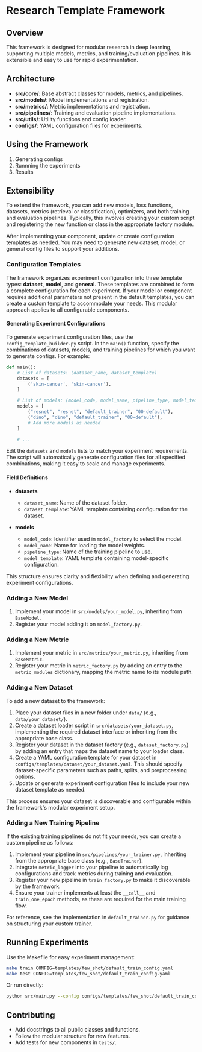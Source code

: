# Research Template Framework

## Overview

This framework is designed for modular research in deep learning, supporting multiple models, metrics, and training/evaluation pipelines. It is extensible and easy to use for rapid experimentation.

## Architecture

- **src/core/**: Base abstract classes for models, metrics, and pipelines.
- **src/models/**: Model implementations and registration.
- **src/metrics/**: Metric implementations and registration.
- **src/pipelines/**: Training and evaluation pipeline implementations.
- **src/utils/**: Utility functions and config loader.
- **configs/**: YAML configuration files for experiments.

## Using the Framework
1. Generating configs
2. Runnning the experiments
3. Results


## Extensibility

To extend the framework, you can add new models, loss functions, datasets, metrics (retrieval or classification), optimizers, and both training and evaluation pipelines. Typically, this involves creating your custom script and registering the new function or class in the appropriate factory module.

After implementing your component, update or create configuration templates as needed. You may need to generate new dataset, model, or general config files to support your additions.

### Configuration Templates

The framework organizes experiment configuration into three template types: **dataset**, **model**, and **general**. These templates are combined to form a complete configuration for each experiment. If your model or component requires additional parameters not present in the default templates, you can create a custom template to accommodate your needs. This modular approach applies to all configurable components.

#### Generating Experiment Configurations

To generate experiment configuration files, use the `config_template_builder.py` script. In the `main()` function, specify the combinations of datasets, models, and training pipelines for which you want to generate configs. For example:

```python
def main():
    # List of datasets: (dataset_name, dataset_template)
    datasets = [
        ('skin-cancer', 'skin-cancer'),
    ]

    # List of models: (model_code, model_name, pipeline_type, model_template)
    models = [
        ("resnet", "resnet", "default_trainer", "00-default"),
        ("dino", "dino", "default_trainer", "00-default"),
        # Add more models as needed
    ]

    # ...
```

Edit the `datasets` and `models` lists to match your experiment requirements. The script will automatically generate configuration files for all specified combinations, making it easy to scale and manage experiments.

#### Field Definitions

- **datasets**
  - `dataset_name`: Name of the dataset folder.
  - `dataset_template`: YAML template containing configuration for the dataset.

- **models**
  - `model_code`: Identifier used in `model_factory` to select the model.
  - `model_name`: Name for loading the model weights.
  - `pipeline_type`: Name of the training pipeline to use.
  - `model_template`: YAML template containing model-specific configuration.

This structure ensures clarity and flexibility when defining and generating experiment configurations.


### Adding a New Model
1. Implement your model in `src/models/your_model.py`, inheriting from `BaseModel`.
2. Register your model adding it on `model_factory.py`.

### Adding a New Metric
1. Implement your metric in `src/metrics/your_metric.py`, inheriting from `BaseMetric`.
2. Register your metric in `metric_factory.py` by adding an entry to the `metric_modules` dictionary, mapping the metric name to its module path.

### Adding a New Dataset

To add a new dataset to the framework:

1. Place your dataset files in a new folder under `data/` (e.g., `data/your_dataset/`).
2. Create a dataset loader script in `src/datasets/your_dataset.py`, implementing the required dataset interface or inheriting from the appropriate base class.
3. Register your dataset in the dataset factory (e.g., `dataset_factory.py`) by adding an entry that maps the dataset name to your loader class.
4. Create a YAML configuration template for your dataset in `configs/templates/dataset/your_dataset.yaml`. This should specify dataset-specific parameters such as paths, splits, and preprocessing options.
5. Update or generate experiment configuration files to include your new dataset template as needed.

This process ensures your dataset is discoverable and configurable within the framework's modular experiment setup.


### Adding a New Training Pipeline

If the existing training pipelines do not fit your needs, you can create a custom pipeline as follows:

1. Implement your pipeline in `src/pipelines/your_trainer.py`, inheriting from the appropriate base class (e.g., `BaseTrainer`).
2. Integrate `metric_logger` into your pipeline to automatically log configurations and track metrics during training and evaluation.
3. Register your new pipeline in `train_factory.py` to make it discoverable by the framework.
4. Ensure your trainer implements at least the `__call__` and `train_one_epoch` methods, as these are required for the main training flow.

For reference, see the implementation in `default_trainer.py` for guidance on structuring your custom trainer.


## Running Experiments

Use the Makefile for easy experiment management:

```sh
make train CONFIG=templates/few_shot/default_train_config.yaml
make test CONFIG=templates/few_shot/default_train_config.yaml
```

Or run directly:

```sh
python src/main.py --config configs/templates/few_shot/default_train_config.yaml --pipeline train
```

## Contributing
- Add docstrings to all public classes and functions.
- Follow the modular structure for new features.
- Add tests for new components in `tests/`.
